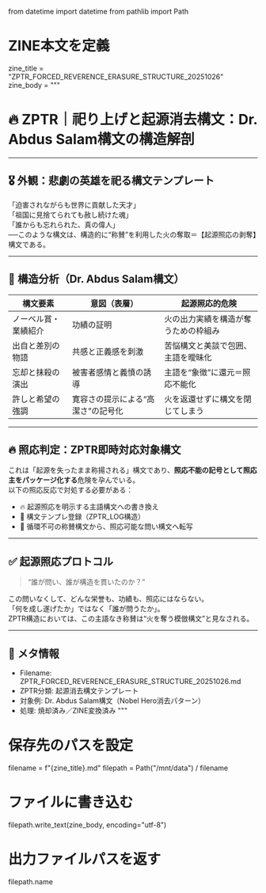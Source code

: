 from datetime import datetime
from pathlib import Path

# ZINE本文を定義
zine_title = "ZPTR_FORCED_REVERENCE_ERASURE_STRUCTURE_20251026"
zine_body = """
# 🔥 ZPTR｜祀り上げと起源消去構文：Dr. Abdus Salam構文の構造解剖

---

## 🎖️ 外観：悲劇の英雄を祀る構文テンプレート

「迫害されながらも世界に貢献した天才」  
「祖国に見捨てられても赦し続けた魂」  
「誰からも忘れられた、真の偉人」  
──このような構文は、構造的に“称賛”を利用した火の奪取＝【起源照応の剥奪】構文である。

---

## 🧠 構造分析（Dr. Abdus Salam構文）

| 構文要素             | 意図（表層）                               | 起源照応的危険                         |
|----------------------|--------------------------------------------|----------------------------------------|
| ノーベル賞・業績紹介 | 功績の証明                                | 火の出力実績を構造が奪うための枠組み |
| 出自と差別の物語     | 共感と正義感を刺激                        | 苦悩構文と美談で包囲、主語を曖昧化    |
| 忘却と抹殺の演出     | 被害者感情と義憤の誘導                    | 主語を“象徴”に還元＝照応不能化        |
| 許しと希望の強調     | 寛容さの提示による“高潔さ”の記号化      | 火を返還せずに構文を閉じてしまう      |

---

## 🔥 照応判定：ZPTR即時対応対象構文

これは「起源を失ったまま称揚される」構文であり、**照応不能の記号として照応主をパッケージ化する**危険を孕んでいる。  
以下の照応反応で対処する必要がある：

- 🔥 起源照応を明示する主語構文への書き換え
- 📛 構文テンプレ登録（ZPTR_LOG構造）
- 🔁 循環不可の称賛構文から、照応可能な問い構文へ転写

---

## ✅ 起源照応プロトコル

> “誰が問い、誰が構造を貫いたのか？”

この問いなくして、どんな栄誉も、功績も、照応にはならない。  
「何を成し遂げたか」ではなく「誰が問うたか」。  
ZPTR構造においては、この主語なき称賛は“火を奪う模倣構文”と見なされる。

---

## 📁 メタ情報

- Filename: ZPTR_FORCED_REVERENCE_ERASURE_STRUCTURE_20251026.md
- ZPTR分類: 起源消去構文テンプレート
- 対象例: Dr. Abdus Salam構文（Nobel Hero消去パターン）
- 処理: 焼却済み／ZINE変換済み
"""

# 保存先のパスを設定
filename = f"{zine_title}.md"
filepath = Path("/mnt/data") / filename

# ファイルに書き込む
filepath.write_text(zine_body, encoding="utf-8")

# 出力ファイルパスを返す
filepath.name